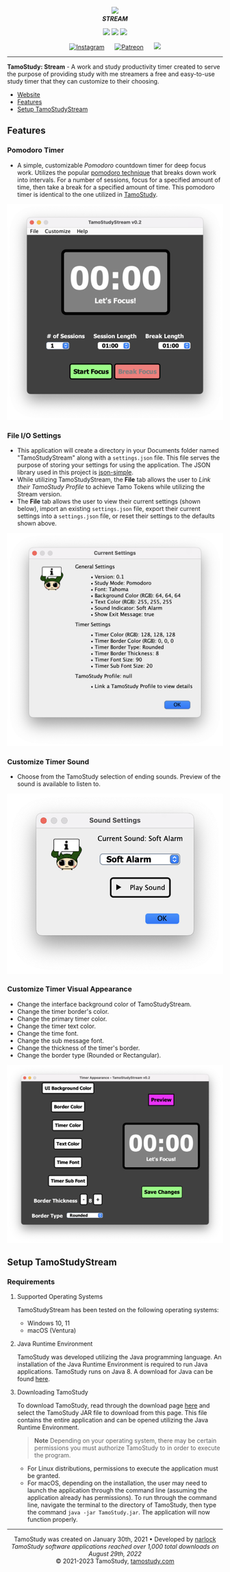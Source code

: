<!-- Author: @narlock -->

<!-- Main Header -->
<p align="center">
  <img src="https://github.com/narlock/TamoStudy/blob/main/README%20Assets/TamoStudyCard.gif?raw=true" width="400px"/>
  <br>
  <b><i>STREAM</i></b>
</p>

<!-- GitHub Shields-->
<p align="center">
  <a href="https://github.com/TamoStudy/TamoStudyStream/releases/"><img src="https://img.shields.io/github/v/release/TamoStudy/TamoStudyStream"></a>
  <a href="https://github.com/TamoStudy/TamoStudyStream/commits/main"><img src="https://img.shields.io/github/last-commit/TamoStudy/TamoStudyStream"></a>
  <a href="https://discord.gg/eEbEYbXaNS"><img src="https://discordapp.com/api/guilds/821757961830793236/widget.png?style=shield"></a>
</p>

<!-- Social Links -->
<p align="center">
  <a href="https://instagram.com/TamoStudy" style="padding:10px;"><img src="https://i.imgur.com/DCFiEHr.png" alt="Instagram"></a>
    <a href="https://patreon.com/narlock" style="padding:10px;"><img src="https://i.imgur.com/iXAguWQ.png" alt="Patreon"></a>
    <a href="https://twitter.com/narlockDev" style="padding:10px;"><img src="https://i.imgur.com/W8iSkd5.png"></a>
<p>

<hr>

**TamoStudy: Stream** - A work and study productivity timer created to serve the purpose of providing study with me streamers a free and easy-to-use study timer that they can customize to their choosing.

- [Website](http://tamostudy.com/)
- [Features](#Features)
- [Setup TamoStudyStream](#Setup-TamoStudy)

## **Features**

### Pomodoro Timer
- A simple, customizable *Pomodoro* countdown timer for deep focus work. Utilizes the popular [pomodoro technique](https://en.wikipedia.org/wiki/Pomodoro_Technique) that breaks down work into intervals. For a number of sessions, focus for a specified amount of time, then take a break for a specified amount of time. This pomodoro timer is identical to the one utilized in [TamoStudy](https://github.com/narlock/TamoStudy).

![Pomodoro Timer](./README%20Assets/MainScreen.png)

### File I/O Settings
- This application will create a directory in your Documents folder named "TamoStudyStream" along with a `settings.json` file. This file serves the purpose of storing your settings for using the application. The JSON library used in this project is [json-simple](https://code.google.com/archive/p/json-simple/).
- While utilizing TamoStudyStream, the **File** tab allows the user to *Link their TamoStudy Profile* to achieve Tamo Tokens while utilizing the Stream version.
- The **File** tab allows the user to view their current settings (shown below), import an existing `settings.json` file, export their current settings into a `settings.json` file, or reset their settings to the defaults shown above.

![Settings](./README%20Assets/Settings.png)

### Customize Timer Sound
- Choose from the TamoStudy selection of ending sounds. Preview of the sound is available to listen to.

![Sound Settings](./README%20Assets/SoundSettings.png)

### Customize Timer Visual Appearance
- Change the interface background color of TamoStudyStream.
- Change the timer border's color.
- Change the primary timer color.
- Change the timer text color.
- Change the time font.
- Change the sub message font.
- Change the thickness of the timer's border.
- Change the border type (Rounded or Rectangular).

![Timer Customize Settings](./README%20Assets/TimerAppearance.png)

## **Setup TamoStudyStream**

### Requirements

1. Supported Operating Systems

      TamoStudyStream has been tested on the following operating systems:
      - Windows 10, 11
      - macOS (Ventura)

2. Java Runtime Environment

    TamoStudy was developed utilizing the Java programming language. An installation of the Java Runtime Environment is required to run Java applications. TamoStudy runs on Java 8. A download for Java can be found [here](https://www.java.com/en/download/).

3. Downloading TamoStudy

    To download TamoStudy, read through the download page [here](https://github.com/TamoStudy/TamoStudyStream/releases) and select the TamoStudy JAR file to download from this page. This file contains the entire application and can be opened utilizing the Java Runtime Environment.

    > **Note**
    > Depending on your operating system, there may be certain permissions you must authorize TamoStudy to in order to execute the program.
    - For Linux distributions, permissions to execute the application must be granted.
    - For macOS, depending on the installation, the user may need to launch the application through the command line (assuming the application already has permissions). To run through the command line, navigate the terminal to the directory of TamoStudy, then type the command `java -jar TamoStudy.jar`. The application will now function properly.

<hr>
<p align="center">
TamoStudy was created on January 30th, 2021 • Developed by <a href="https://github.com/narlock">narlock</a><br>
<i>TamoStudy software applications reached over 1,000 total downloads on August 29th, 2022</i> <br>
&copy; 2021-2023 TamoStudy, <a href="http://tamostudy.com">tamostudy.com</a>
</p>
